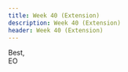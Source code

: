 ```yaml
---
title: Week 40 (Extension)
description: Week 40 (Extension)
header: Week 40 (Extension)
---
```



<!-- ### Voice activity detection
It should be noted that the CHILDES audio segments I generated and used for the above acoustic analysis are lacking in comparability. As I mentioned previously, the time stamps I used to extract the audio segments don't always correspond to speech utterances. To be clear, while the transcribers worked to encode the actual words uttered, the recordings of the actual words are sometimes unclear, noisy, and contain unnecessary silence. This silence, and general noise could have <i>some</i> effect on the LTASS results and will surely effect the recognition results of the ASR system. Hence, there needs to be a way to extract meaningful speech from the audio segments before using it to train the ASR. People typically perform this task using Voice activity detection (VAD) and in truth, I should have applied VAD before segmenting the audio files from the transcripts. -->

Best, <br />
EO
